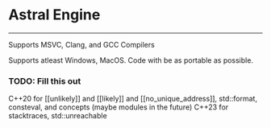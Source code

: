 # Astral Engine

---------------

Supports MSVC, Clang, and GCC Compilers

Supports atleast Windows, MacOS. Code with be as portable as possible.

### TODO: Fill this out

C++20 for [[unlikely]] and [[likely]] and [[no_unique_address]], std::format, consteval, and concepts (maybe modules in the future)
C++23 for stacktraces, std::unreachable